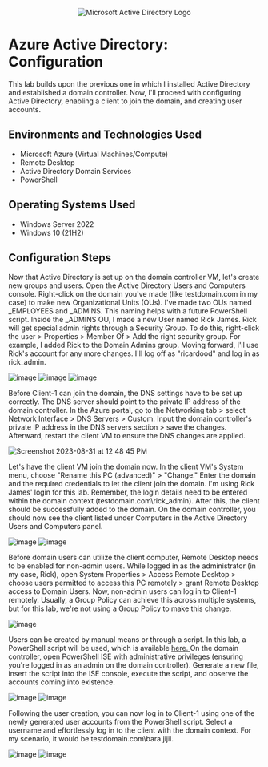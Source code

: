 <p align="center">
<img src="https://i.imgur.com/pU5A58S.png" alt="Microsoft Active Directory Logo"/>
</p>

<h1>Azure Active Directory: Configuration</h1>
This lab builds upon the previous one in which I installed Active Directory and established a domain controller. Now, I'll proceed with configuring Active Directory, enabling a client to join the domain, and creating user accounts.

<h2>Environments and Technologies Used</h2>

- Microsoft Azure (Virtual Machines/Compute)
- Remote Desktop
- Active Directory Domain Services
- PowerShell

<h2>Operating Systems Used </h2>

- Windows Server 2022
- Windows 10 (21H2)

<h2>Configuration Steps</h2>

Now that Active Directory is set up on the domain controller VM, let's create new groups and users. Open the Active Directory Users and Computers console. Right-click on the domain you've made (like testdomain.com in my case) to make new Organizational Units (OUs). I've made two OUs named _EMPLOYEES and _ADMINS. This naming helps with a future PowerShell script. Inside the _ADMINS OU, I made a new User named Rick James. Rick will get special admin rights through a Security Group. To do this, right-click the user > Properties > Member Of > Add the right security group. For example, I added Rick to the Domain Admins group. Moving forward, I'll use Rick's account for any more changes. I'll log off as "ricardood" and log in as rick_admin.

![image](https://github.com/ricmarcano/Azure-Active-Directory-Configuration/assets/141169092/de1a8a1f-a463-4620-b0df-436dbbe48125)
![image](https://github.com/ricmarcano/Azure-Active-Directory-Configuration/assets/141169092/9a003546-0630-431c-9157-9085c8ea096b)
![image](https://github.com/ricmarcano/Azure-Active-Directory-Configuration/assets/141169092/705e02ba-352d-4bff-b6eb-f807ba7f33b7)

Before Client-1 can join the domain, the DNS settings have to be set up correctly. The DNS server should point to the private IP address of the domain controller. In the Azure portal, go to the Networking tab > select Network Interface > DNS Servers > Custom. Input the domain controller's private IP address in the DNS servers section > save the changes. Afterward, restart the client VM to ensure the DNS changes are applied.

![Screenshot 2023-08-31 at 12 48 45 PM](https://github.com/ricmarcano/Azure-Active-Directory-Configuration/assets/141169092/b4c03960-d2d6-42a0-b07a-032f71bc3c91)

Let's have the client VM join the domain now. In the client VM's System menu, choose "Rename this PC (advanced)" > "Change." Enter the domain and the required credentials to let the client join the domain. I'm using Rick James' login for this lab. Remember, the login details need to be entered within the domain context (testdomain.com\rick_admin). After this, the client should be successfully added to the domain. On the domain controller, you should now see the client listed under Computers in the Active Directory Users and Computers panel.

![image](https://github.com/ricmarcano/Azure-Active-Directory-Configuration/assets/141169092/e703de5c-5dd8-42d2-8ecc-969a82b85b23)
![image](https://github.com/ricmarcano/Azure-Active-Directory-Configuration/assets/141169092/e95a9934-b541-4bf9-b716-70adcdd55f00)

Before domain users can utilize the client computer, Remote Desktop needs to be enabled for non-admin users. While logged in as the administrator (in my case, Rick), open System Properties > Access Remote Desktop > choose users permitted to access this PC remotely > grant Remote Desktop access to Domain Users. Now, non-admin users can log in to Client-1 remotely. Usually, a Group Policy can achieve this across multiple systems, but for this lab, we're not using a Group Policy to make this change.

![image](https://github.com/ricmarcano/Azure-Active-Directory-Configuration/assets/141169092/03dfc1ca-a17e-4d82-bde8-ccfd9b714519)

Users can be created by manual means or through a script. In this lab, a PowerShell script will be used, which is available <a href=https://github.com/joshmadakor1/AD_PS/blob/master/Generate-Names-Create-Users.ps1> here. </a> On the domain controller, open PowerShell ISE with administrative privileges (ensuring you're logged in as an admin on the domain controller). Generate a new file, insert the script into the ISE console, execute the script, and observe the accounts coming into existence.

![image](https://github.com/ricmarcano/Azure-Active-Directory-Configuration/assets/141169092/fb0edba4-4a45-4cfe-8cad-3e840820f107)
![image](https://github.com/ricmarcano/Azure-Active-Directory-Configuration/assets/141169092/63cae4a7-931a-4eca-a91c-d6a73cf95ae7)

Following the user creation, you can now log in to Client-1 using one of the newly generated user accounts from the PowerShell script. Select a username and effortlessly log in to the client with the domain context. For my scenario, it would be testdomain.com\bara.jijil.

![image](https://github.com/ricmarcano/Azure-Active-Directory-Configuration/assets/141169092/72f24f98-6af4-4ad0-9e94-9c6a21a903c9)
![image](https://github.com/ricmarcano/Azure-Active-Directory-Configuration/assets/141169092/9503b32d-0085-4631-9a75-e5e0242be52f)
